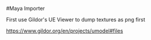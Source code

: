 #Maya Importer

First use Gildor's UE Viewer to dump textures as png first

https://www.gildor.org/en/projects/umodel#files
